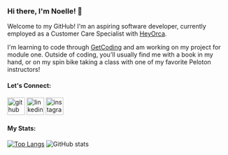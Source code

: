 ### Hi there, I'm Noelle! 👋
Welcome to my GitHub! I'm an aspiring software developer, currently employed as a Customer Care Specialist with [HeyOrca](https://www.heyorca.com).

I'm learning to code through [GetCoding](https://www.getcoding.ca) and am working on my project for module one. Outside of coding, you'll usually find me with a book in my hand, or on my spin bike taking a class with one of my favorite Peloton instructors!

#### Let's Connect:

[<img src='https://cdn.jsdelivr.net/npm/simple-icons@3.0.1/icons/github.svg' alt='github' height='40'>](https://github.com/thefirstnoellle)  [<img src='https://cdn.jsdelivr.net/npm/simple-icons@3.0.1/icons/linkedin.svg' alt='linkedin' height='40'>](https://www.linkedin.com/in/noelle-simms/)  [<img src='https://cdn.jsdelivr.net/npm/simple-icons@3.0.1/icons/instagram.svg' alt='instagram' height='40'>](https://www.instagram.com/noellesbookshelf/)  

#### My Stats:

[![Top Langs](https://github-readme-stats.vercel.app/api/top-langs/?username=thefirstnoellle)](https://github.com/anuraghazra/github-readme-stats) ![GitHub stats](https://github-readme-stats.vercel.app/api?username=thefirstnoellle&show_icons=true)  


<!--
**thefirstnoellle/thefirstnoellle** is a ✨ _special_ ✨ repository because its `README.md` (this file) appears on your GitHub profile.


